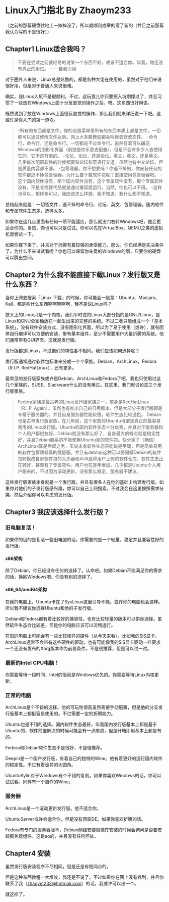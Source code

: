 # Linux入门指北 By Zhaoym233 

（之前的那篇硬盘往地上一摔摔没了，所以就顺利成章的写了新的（并且之前那篇我认为写的不是很好））

## Chapter1 Linux适合我吗？

> 不要在尝试之前就轻易的说某一个东西不好，或者不适合你。毕竟，你还没有真正的用过。
>                 ——自我引用

对于圈外人来说，Linux总是炫酷的，都是各种大佬在使用的，虽然对于他们来说很好用，但是对于普通人来说很难。

确实，我Linux入坑不是很顺利。不过，这玩意儿你只要把入坑期撑过了，并且习惯了一些放在Windows上面十分反直觉的操作之后，嘿，这东西很好用诶。

既然说到了放在Windows上面很反直觉的操作，那么我们就来详细说一下吧。这或许是你入门的第一道坎。

> -所有的东西都是文件。你的设置菜单里所有的东西本质上都是文件。一切都可以通过修改文件达到。网上大多数教程都会叫你去修改文件。
> -命令行，命令行，还是命令行。一切都逃不过命令行。虽然有着可以碾压Windows的图形化界面（前提是你乐意去配置），但是不会有多少人去使用它的，它不是万能的。
> -论坛，论坛，还是论坛。英文，英文，还是英文。几乎每次配置软件的时候都要和论坛和英语打交道。虽然也有中文论坛，但是质量内容都不够。
> -包管理器，你不想要吗？你逃不掉的，你安装任何的软件都逃不掉包管理器。为什么要下载软件包呢？直接使用包管理器吧。
> -这个国内软件没有，那个国内软件没有，这个专属软件没有，那个专属软件没有，不是寻找替代品就是通过兼容层运行。当然，你也可以不用。
> -这样也可以，那样也可以，我应该怎么样做，我不知道，我什么都不知道。

总结起来就是：一切皆文件，逃不掉的命令行、论坛、英文、包管理器，国内软件和专属软件生态差，选择太多。

如果你在这几点里面有任何一项不能适应，那么就出门右转Windows吧，他会更适合你的。当然，你也可以只是试试。你可以先在VirtualBox、QEMU之类的虚拟机里尝试一下。

如果你撑下来了，并且对于折腾有着较强的承受能力，那么，你已经满足先决条件了。为什么不来试试看呢？你也可以保留你亲爱的Windows的啊，只要你的硬盘可以腾出空间。

## Chapter2 为什么我不能直接下载Linux？发行版又是什么东西？

当你上网去搜索「Linux 下载」的时候，你可能会一脸蒙：Ubuntu、Manjaro、Kali，都是些什么东西啊啊啊啊啊，我不是说Linux吗？

狭义上的Linux只是一个内核，我们平时说的Linux大部分指的是GNU/Linux，是Linux和GNU全家桶放在一起生出来的完整的系统。不过二者只能组成一个「基本系统」，没有软件安装方式，没有图形化界面，所以为了易于使用（或许），就有团体自行编译可以方便的安装，带有基本组件，至少不需要用户大量折腾的系统。他们通常带有GUI界面。这就是发行版。

发行版都是Linux，不过他们的特性各不相同。我们应该如何选择呢？

发行版通常通过软件包标准来分成一个个家族。Debian，ArchLinux，Fedora（R.I.P. RedHatLinux），还有更多。

最常见的发行版家族或许是Debian、ArchLinux和Fedora了吧。我也只使用过这几个家族的，SUSE、Slackware什么的没有用过。在这里，我们就讨论这三个发行版家族。

> Fedora家族是最古老的Linux发行版家族之一，前身是RedHatLinux（R.I.P. Again）。虽然也有推出自己的日用版本，但是大部分子发行版都是专精于服务器的，并且自身服务器性能较强，软件生态比较逊色。
> Debian也是古早发行版家族，在几年前，这个家族的Ubuntu可谓是真正的最容易使用的Linux发行版。Ubuntu的国内软件生态十分优秀，并且对于服务器和个人用户都很友好。Debian就没有那么好了，自身最大的特点就是稳定性好，并且Debian直系的不能使用Ubuntu家的软件包。快分家了（确信）
> ArchLinux算是后起之秀，虽说本身软件生态只能说是平庸，但是简单易用的软件包管理器真的很舒服。并且有debtap这种可以将隔壁Debian的软件包转换成自家软件包的大杀器和AUR这种用户上传的软件仓库，软件生态正在转好，甚至有了专属软件。用户也在逐年增加，几乎都是Ubuntu个人用户跑来的。不过因为滚动更新，没有那么稳定，服务器不建议。

这些发行版家族本身就是一个发行版，并且有很多人在他的基础上构建发行版。如果你对他们的子发行版感兴趣，你可以自己上网搜索。不过我会在这里按照需求分类，然后介绍你可以考虑的发行版。

## Chapter3 我应该选择什么发行版？

### 旧电脑复活！

如果你的目的是复活一些旧电脑的话，你需要的是一个轻量，稳定并且兼容性好的发行版。

#### x86架构

除了Debian，你已经没有任何的选择了。认命吧。如果Debian不能满足你的需求的话，换回Windows吧。你没有别的选择了。

#### x86_64/amd64架构

在我的电脑上，Ubuntu卡在了SysLinux这里引导不能。或许你的电脑也会这样。所以我不建议你选择Ubuntu和他的子发行版。

Debian和Fedora都有着比较好的兼容性，也有比较轻量的版本可以供你选择。虽然软件生态会比较差，但是你的电脑应该可以流畅运行。

在旧的电脑上可能会有一些比较怪异的硬件（从今天来看），比如我的SiS显卡。ArchLinux通常不会带有这些硬件的驱动，也有可能像我的SiS显卡驱动一样要求一个还没有发布的Xorg版本作为前置条件。不是很推荐，但是可以试一试。

### 最新的Intel CPU电脑！

你需要等待一段时间，Intel的驱动是Windows优先的。你需要等待Linux内核更新。

### 正常的电脑

ArchLinux是个不错的选择。他的可玩性很高虽然需要手动配置，但是他的分支发行版基本上都挺容易使用的。不过需要一定的折腾能力。

Ubuntu也是不错的选择。国内软件生态最好，毕竟国内发行版基本上都是基于Ubuntu的，软件前置解决的时候可能会有一点崩溃，但是开箱即用基本上都是有的。

Fedora和Debian软件生态不是很好，不是很推荐。

Deepin是一个国产发行版，有着自己的独特的Wine。他有着更好的运行国内软件的稳定性。不过有着诡异的大圆角。

UbuntuKylin对于Windows有个不错的复刻。如果你喜欢Windows的话，你可以试试看。同样有一个自作的Wine。

### 服务器

ArchLinux是一个滚动更新发行版。他不适合你。

UbuntuServer或许会适合你，但是没有预装DE。如果你喜欢折腾的话。

Fedora有专门的服务器版本，Debian网络安装镜像在安装的时候会询问是否要安装服务器组件。这是ao的，并且没有任何坏处。

## Chapter4 安装

虽然发行版安装程序不尽相同，但是还是有相同点的。

但是这种东西教程一大堆诶，我还是不说了。不过如果你在网上没有找到，并且你联系了我（zhaoym233@hotmail.com）的话，我或许可以出一个。

就这样了。
